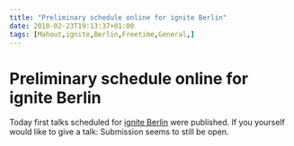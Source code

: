 ```yaml
---
title: "Preliminary schedule online for ignite Berlin"
date: 2010-02-23T19:13:37+01:00
tags: [Mahout,ignite,Berlin,Freetime,General,]
---
```


# Preliminary schedule online for ignite Berlin


Today first talks scheduled for <a href="http://igniteberlin.wordpress.com/">ignite Berlin</a> were published. If you 
yourself would like to give a talk: Submission seems to still be open.
